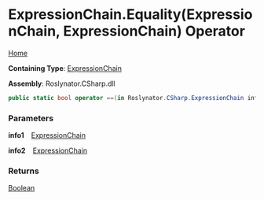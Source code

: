 # ExpressionChain\.Equality\(ExpressionChain, ExpressionChain\) Operator

[Home](../../../../README.md)

**Containing Type**: [ExpressionChain](../README.md)

**Assembly**: Roslynator\.CSharp\.dll

```csharp
public static bool operator ==(in Roslynator.CSharp.ExpressionChain info1, in Roslynator.CSharp.ExpressionChain info2)
```

### Parameters

**info1** &ensp; [ExpressionChain](../README.md)

**info2** &ensp; [ExpressionChain](../README.md)

### Returns

[Boolean](https://docs.microsoft.com/en-us/dotnet/api/system.boolean)

